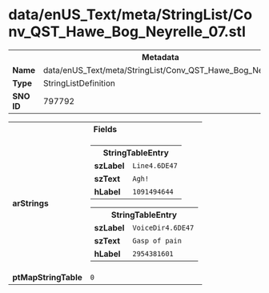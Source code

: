 <h1>data/enUS_Text/meta/StringList/Conv_QST_Hawe_Bog_Neyrelle_07.stl</h1><table><tr><th colspan="100%">Metadata</th></tr><tr><td><b>Name</b></td><td>data/enUS_Text/meta/StringList/Conv_QST_Hawe_Bog_Neyrelle_07.stl</td></tr><tr><td><b>Type</b></td><td>StringListDefinition</td></tr><tr><td><b>SNO ID</b></td><td>797792</td></tr></table>

<table><tr><th colspan="100%">Fields</th></tr><tr><td><b>arStrings</b></td><td><table><tr><th colspan="100%">StringTableEntry</th></tr><tr><td><b>szLabel</b></td><td><code>Line4.6DE47</code></td></tr><tr><td><b>szText</b></td><td><code>Agh!</code></td></tr><tr><td><b>hLabel</b></td><td><code>1091494644</code></td></tr></table>


<table><tr><th colspan="100%">StringTableEntry</th></tr><tr><td><b>szLabel</b></td><td><code>VoiceDir4.6DE47</code></td></tr><tr><td><b>szText</b></td><td><code>Gasp of pain</code></td></tr><tr><td><b>hLabel</b></td><td><code>2954381601</code></td></tr></table>


</td></tr><tr><td><b>ptMapStringTable</b></td><td><code>0</code></td></tr></table>

